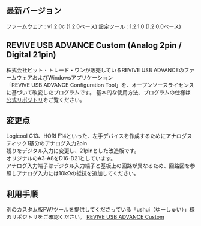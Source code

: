 ## 最新バージョン

ファームウェア : v1.2.0c (1.2.0ベース)
設定ツール : 1.2.1.0 (1.2.0.0ベース)


##  REVIVE USB ADVANCE Custom (Analog 2pin / Digital 21pin)


株式会社ビット・トレード・ワンが販売しているREVIVE USB ADVANCEのファームウェアおよびWindowsアプリケーション  
「REVIVE USB ADVANCE Configuration Tool」を、オープンソースライセンスに基づいて改変したプログラムです。
基本的な使用方法、プログラムの仕様は[公式リポジトリ](https://github.com/bit-trade-one/ADRADVA-REVIVE-ADVANCE)をご覧ください。

## 変更点

Logicool G13、HORI F14といった、左手デバイスを作成するためにアナログスティック1基分のアナログ入力2pin  
残りをデジタル入力に変更し、21pinとした改造版です。  
オリジナルのA3-A8をD16-D21としています。  
アナログ入力端子はデジタル入力端子と基板上の回路が異なるため、回路図を参照しアナログ入力には10kΩの抵抗を追加してください。  

## 利用手順
別のカスタム版FW/ツールを提供してくださっている「ushui（ゆーしゅい）」様のリポジトリをご確認ください。
[REVIVE USB ADVANCE Custom](https://github.com/ushui/ADRADVA-REVIVE-ADVANCE-CUSTOM)

